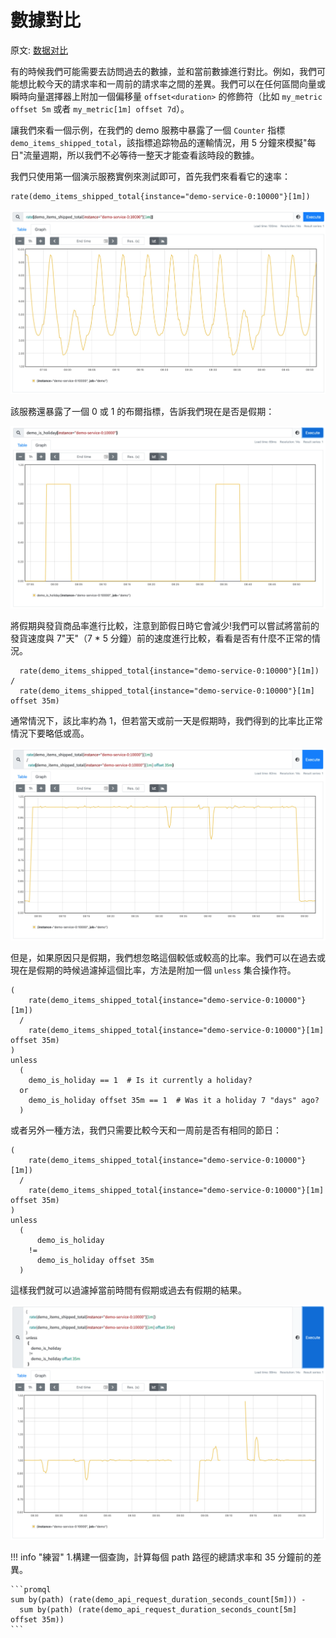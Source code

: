 # 數據對比

原文: [数据对比](https://p8s.io/docs/promql/query/compare/)

有的時候我們可能需要去訪問過去的數據，並和當前數據進行對比。例如，我們可能想比較今天的請求率和一周前的請求率之間的差異。我們可以在任何區間向量或瞬時向量選擇器上附加一個偏移量 `offset<duration>` 的修飾符（比如 `my_metric offset 5m` 或者 `my_metric[1m] offset 7d`）。

讓我們來看一個示例，在我們的 demo 服務中暴露了一個 `Counter` 指標 `demo_items_shipped_total`，該指標追踪物品的運輸情況，用 5 分鐘來模擬"每日"流量週期，所以我們不必等待一整天才能查看該時段的數據。

我們只使用第一個演示服務實例來測試即可，首先我們來看看它的速率：

```promql
rate(demo_items_shipped_total{instance="demo-service-0:10000"}[1m])
```

![](./assets/promql-compare.png)

該服務還暴露了一個 0 或 1 的布爾指標，告訴我們現在是否是假期：

![](./assets/promql-compare2.png)

將假期與發貨商品率進行比較，注意到節假日時它會減少!我們可以嘗試將當前的發貨速度與 7"天"（7 * 5 分鐘）前的速度進行比較，看看是否有什麼不正常的情況。

```promql
  rate(demo_items_shipped_total{instance="demo-service-0:10000"}[1m])
/
  rate(demo_items_shipped_total{instance="demo-service-0:10000"}[1m] offset 35m)
```

通常情況下，該比率約為 1，但若當天或前一天是假期時，我們得到的比率比正常情況下要略低或高。

![](./assets/promql-compare3.png)

但是，如果原因只是假期，我們想忽略這個較低或較高的比率。我們可以在過去或現在是假期的時候過濾掉這個比率，方法是附加一個 `unless` 集合操作符。

```promql
(
    rate(demo_items_shipped_total{instance="demo-service-0:10000"}[1m])
  /
    rate(demo_items_shipped_total{instance="demo-service-0:10000"}[1m] offset 35m)
)
unless
  (
    demo_is_holiday == 1  # Is it currently a holiday?
  or
    demo_is_holiday offset 35m == 1  # Was it a holiday 7 "days" ago?
  )
```

或者另外一種方法，我們只需要比較今天和一周前是否有相同的節日：

```promql
(
    rate(demo_items_shipped_total{instance="demo-service-0:10000"}[1m])
  /
    rate(demo_items_shipped_total{instance="demo-service-0:10000"}[1m] offset 35m)
)
unless
  (
      demo_is_holiday
    !=
      demo_is_holiday offset 35m
  )
```

這樣我們就可以過濾掉當前時間有假期或過去有假期的結果。

![](./assets/promql-compare4.png)

!!! info "練習"
    1.構建一個查詢，計算每個 path 路徑的總請求率和 35 分鐘前的差異。

    ```promql
    sum by(path) (rate(demo_api_request_duration_seconds_count[5m])) -
      sum by(path) (rate(demo_api_request_duration_seconds_count[5m] offset 35m))
    ```

